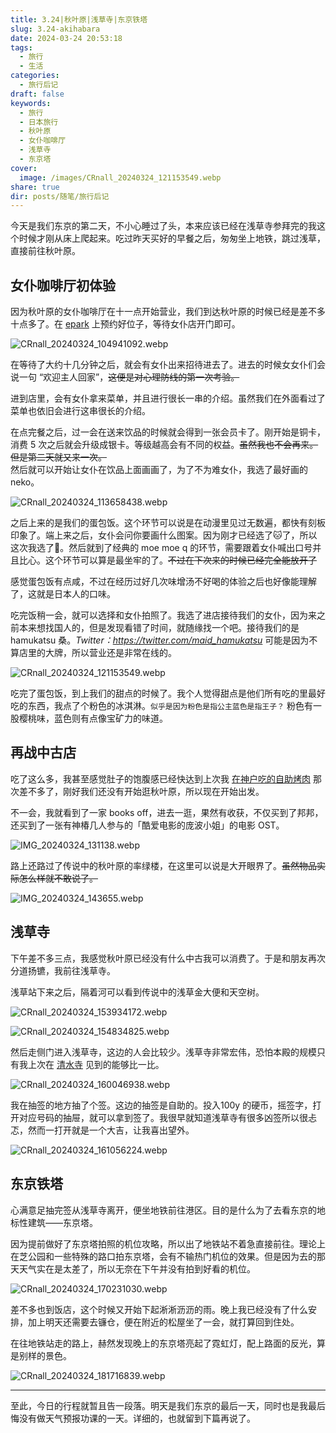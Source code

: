 ```yaml
---
title: 3.24|秋叶原|浅草寺|东京铁塔
slug: 3.24-akihabara
date: 2024-03-24 20:53:18
tags:
  - 旅行
  - 生活
categories:
  - 旅行后记
draft: false
keywords:
  - 旅行
  - 日本旅行
  - 秋叶原
  - 女仆咖啡厅
  - 浅草寺
  - 东京塔
cover:
  image: /images/CRnall_20240324_121153549.webp
share: true
dir: posts/随笔/旅行后记
---
```


今天是我们东京的第二天，不小心睡过了头，本来应该已经在浅草寺参拜完的我这个时候才刚从床上爬起来。吃过昨天买好的早餐之后，匆匆坐上地铁，跳过浅草，直接前往秋叶原。

## 女仆咖啡厅初体验

因为秋叶原的女仆咖啡厅在十一点开始营业，我们到达秋叶原的时候已经是差不多十点多了。在 [epark](https://epark.jp/) 上预约好位子，等待女仆店开门即可。

![CRnall_20240324_104941092.webp](/images/CRnall_20240324_104941092.webp)

在等待了大约十几分钟之后，就会有女仆出来招待进去了。进去的时候女女仆们会说一句 “欢迎主人回家”，~~这便是对心理防线的第一次考验。~~

进到店里，会有女仆拿来菜单，并且进行很长一串的介绍。虽然我们在外面看过了菜单也依旧会进行这串很长的介绍。

在点完餐之后，过一会在送来饮品的时候就会得到一张会员卡了。刚开始是铜卡，消费 5 次之后就会升级成银卡。等级越高会有不同的权益。~~虽然我也不会再来。~~ ~~但是第二天就又来一次。~~<br>
然后就可以开始让女仆在饮品上面画画了，为了不为难女仆，我选了最好画的 neko。

![CRnall_20240324_113658438.webp](/images/CRnall_20240324_113658438.webp)

之后上来的是我们的蛋包饭。这个环节可以说是在动漫里见过无数遍，都快有刻板印象了。端上来之后，女仆会问你要画什么图案。因为刚才已经选了🐱了，所以这次我选了🐶。然后就到了经典的 moe moe q 的环节，需要跟着女仆喊出口号并且比心。这个环节可以算是最坐牢的了。~~不过在下次来的时候已经完全能放开了~~

感觉蛋包饭有点咸，不过在经历过好几次味增汤不好喝的体验之后也好像能理解了，这就是日本人的口味。

吃完饭稍一会，就可以选择和女仆拍照了。我选了进店接待我们的女仆，因为来之前本来想找国人的，但是发现看错了时间，就随缘找一个吧。接待我们的是 hamukatsu 桑。*Twitter：<https://twitter.com/maid_hamukatsu>* 可能是因为不算店里的大牌，所以营业还是非常在线的。

![CRnall_20240324_121153549.webp](/images/CRnall_20240324_121153549.webp)

吃完了蛋包饭，到上我们的甜点的时候了。我个人觉得甜点是他们所有吃的里最好吃的东西，我点了个粉色的冰淇淋。`似乎是因为粉色是指公主蓝色是指王子？` 粉色有一股樱桃味，蓝色则有点像宝矿力的味道。

## 再战中古店

吃了这么多，我甚至感觉肚子的饱腹感已经快达到上次我 [在神户吃的自助烤肉](3.18%E7%A5%9E%E6%88%B7%E6%B8%AF%E7%94%9F%E7%94%B0%E7%A5%9E%E7%A4%BE%E8%87%AA%E5%8A%A9%E7%83%A4%E8%82%89%E6%91%A9%E8%80%B6%E5%B1%B1%E7%94%B5%E8%BD%A6%E6%83%8A%E9%AD%82%E8%AE%B0.md#298烤肉) 那次差不多了，刚好我们还没有开始逛秋叶原，所以现在开始出发。

不一会，我就看到了一家 books off，进去一逛，果然有收获，不仅买到了邦邦，还买到了一张有神椿几人参与的「酷爱电影的庞波小姐」的电影 OST。

![IMG_20240324_131138.webp](/images/IMG_20240324_131138.webp)

路上还路过了传说中的秋叶原的率绿楼，在这里可以说是大开眼界了。~~虽然物品实际怎么样就不敢说了。~~

![IMG_20240324_143655.webp](/images/IMG_20240324_143655.webp)

## 浅草寺

下午差不多三点，我感觉秋叶原已经没有什么中古我可以消费了。于是和朋友再次分道扬镳，我前往浅草寺。

浅草站下来之后，隔着河可以看到传说中的浅草金大便和天空树。

![CRnall_20240324_153934172.webp](/images/CRnall_20240324_153934172.webp)

![CRnall_20240324_154834825.webp](/images/CRnall_20240324_154834825.webp)

然后走侧门进入浅草寺，这边的人会比较少。浅草寺非常宏伟，恐怕本殿的规模只有我上次在 [清水寺](3.20%E4%BA%AC%E9%83%BD%E4%BC%8F%E8%A7%81%E7%A8%BB%E8%8D%B7%E6%B8%85%E6%B0%B4%E5%AF%BA%E4%BA%8C%E5%B9%B4%E5%9D%82%E4%B8%89%E5%B9%B4%E5%9D%82%E6%B7%80%E4%B9%8B%E6%B2%B3%E6%B4%A5%E6%A8%B1.md#清水寺) 见到的能够比一比。

![CRnall_20240324_160046938.webp](/images/CRnall_20240324_160046938.webp)

我在抽签的地方抽了个签。这边的抽签是自助的。投入100y 的硬币，摇签字，打开对应号码的抽屉，就可以拿到签了。我很早就知道浅草寺有很多凶签所以很忐忑，然而一打开就是一个大吉，让我喜出望外。

![CRnall_20240324_161056224.webp](/images/CRnall_20240324_161056224.webp)

## 东京铁塔

心满意足抽完签从浅草寺离开，便坐地铁前往港区。目的是什么为了去看东京的地标性建筑——东京塔。

因为提前做好了东京塔拍照的机位攻略，所以出了地铁站不着急直接前往。理论上在芝公园和一些特殊的路口拍东京塔，会有不输热门机位的效果。但是因为去的那天天气实在是太差了，所以无奈在下午并没有拍到好看的机位。

![CRnall_20240324_170231030.webp](/images/CRnall_20240324_170231030.webp)

差不多也到饭店，这个时候又开始下起淅淅沥沥的雨。晚上我已经没有了什么安排，加上明天还需要去镰仓，便在附近的松屋坐了一会，就打算回到住处。

在往地铁站走的路上，赫然发现晚上的东京塔亮起了霓虹灯，配上路面的反光，算是别样的景色。

![CRnall_20240324_181716839.webp](/images/CRnall_20240324_181716839.webp)

---

至此，今日的行程就暂且告一段落。明天是我们东京的最后一天，同时也是我最后悔没有做天气预报功课的一天。详细的，也就留到下篇再说了。